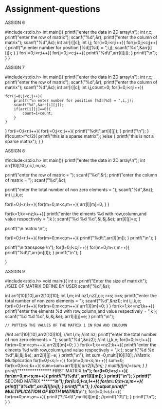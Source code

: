 # Assignment-questions
ASSIGN 6


#include<stdio.h>
int main(){
printf("enter the data in 2D array\n");
int r,c;
printf("enter the row of matrix");
scanf("%d",&r);
printf("enter the column of matrix");
scanf("%d",&c);
int arr[r][c];
int i,j;
for(i=0;i<r;i++){
    for(j=0;j<c;j++){
        printf("\n enter number for position [%d][%d] = ",i,j);
        scanf("%d",&arr[i][j]);
    }
}
for(i=0;i<r;i++){
    for(j=0;j<c;j++){
       printf("%d\t",arr[i][j]);
    }
    printf("\n");
}
}

ASSIGN 7

#include<stdio.h>
int main(){
printf("enter the data in 2D array\n");
int r,c;
printf("enter the row of matrix");
scanf("%d",&r);
printf("enter the column of matrix");
scanf("%d",&c);
int arr[r][c];
int i,j,count=0;
for(i=0;i<r;i++){

    for(j=0;j<c;j++){
        printf("\n enter number for position [%d][%d] = ",i,j);
        scanf("%d",&arr[i][j]);
        if(arr[i][j]==0){
            count=1+count;
        }
    }
}
for(i=0;i<r;i++){
    for(j=0;j<c;j++){
       printf("%d\t",arr[i][j]);
    }
    printf("\n");
}
if(count>r*c/2){
    printf("this is a sparse matrix");
}else
    {
        printf("this is not a sparse matrix");
    }
}

ASSIGN 8

#include<stdio.h>
int main(){
printf("enter the data in 2D array\n");
int arr[10][10],r,c,l,m,nz;

printf("enter the row of matrix = ");
scanf("%d",&r);
printf("enter the column of matrix = ");
scanf("%d",&c);

printf("enter the total number of non zero elements =  ");
scanf("%d",&nz);
int i,j,k,e;

for(l=0;l<r;l++){
    for(m=0;m<c;m++){
    	arr[l][m]=0;
	}
}

for(k=1;k<=nz;k++){
	printf("enter the elments %d with row,column,and value respectively = ",k );
	scanf("%d %d %d",&i,&j,&e);
	arr[i][j]=e;
}

printf("\n matrix \n");

for(l=0;l<r;l++){
    for(m=0;m<c;m++){
		printf("%d\t",arr[l][m]);
	}
    printf("\n");
}

printf("\n transpose \n");
for(l=0;l<c;l++){
    for(m=0;m<r;m++){
       printf("%d\t",arr[m][l]);
    }
    printf("\n");
}

}

ASSIGN 9

#include<stdio.h>
void main(){
int s;
	printf("Enter the size of matrix\t");		//SIZE OF MATRIX DEFINE BY USER
	scanf("%d",&s);

int arr1[10][10],arr2[10][10];
int l,m;
int nz1,nz2,r,c;
r=s;
c=s;
printf("enter the total number of non zero elements =  ");
scanf("%d",&nz1);
int i,j,k,e;
for(l=0;l<r;l++){
    for(m=0;m<c;m++){
    	arr1[l][m]=0;
	}
}
for(k=1;k<=nz1;k++){
	printf("enter the elments %d with row,column,and value respectively = ",k );
	scanf("%d %d %d",&i,&j,&e);
	arr1[i][j]=e;
}
	printf("\n");

	// PUTTING THE VALUES OF THE MATRIX 1 IN ROW AND COLOUMN

//int arr1[10][10],arr2[10][10];
//int l,m;
//int nz;
printf("enter the total number of non zero elements =  ");
scanf("%d",&nz2);
//int i,j,k,e;
for(l=0;l<r;l++){
    for(m=0;m<c;m++){
    	arr2[l][m]=0;
	}
}
for(k=1;k<=nz2;k++){
	printf("enter the elments %d with row,column,and value respectively = ",k );
	scanf("%d %d %d",&i,&j,&e);
	arr2[i][j]=e;
}
	printf("\n");
	int sum=0,multi[10][10];
	//Matrix Multiplication
	for(l=0;l<s;l++){
		for(m=0;m<s;m++){
			sum=0;
			for(k=0;k<s;k++){
				sum=sum+arr1[l][k]*arr2[k][m];
			}
			multi[l][m]=sum;
		}
	}
	printf("**************** FIRST MATRIX ****************\n");
	for(l=0;l<s;l++){
		for(m=0;m<s;m++){
			printf("\t%d\t",arr1[l][m]);
		}
		printf("\n");
	}
	printf("**************** SECOND MATRIX ****************\n");
	for(l=0;l<s;l++){
		for(m=0;m<s;m++){
			printf("\t%d\t",arr2[l][m]);
		}
		printf("\n");
	}
	//output
	printf("***** MULTIPLICATION OF BOTH MATRIX*****\n");
	for(l=0;l<s;l++){
		for(m=0;m<s;m++){
			printf("\t%d\t",multi[l][m]);
			//printf("0\t");
		}
		printf("\n");
	}
}





